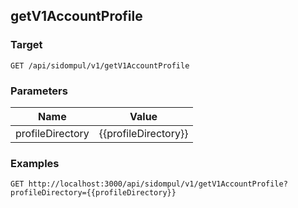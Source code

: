 ## getV1AccountProfile


### Target
```
GET /api/sidompul/v1/getV1AccountProfile
```

### Parameters
Name | Value
--- | ---
profileDirectory|{{profileDirectory}}



### Examples

```
GET http://localhost:3000/api/sidompul/v1/getV1AccountProfile?profileDirectory={{profileDirectory}}
```

